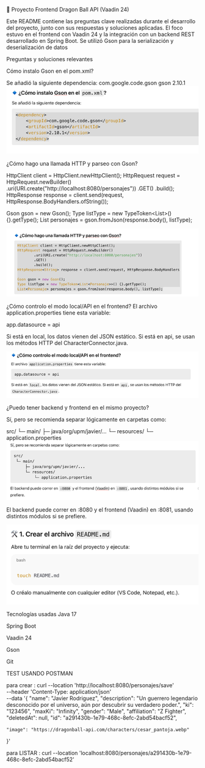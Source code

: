 🐉 Proyecto Frontend Dragon Ball API (Vaadin 24)

Este README contiene las preguntas clave realizadas durante el desarrollo del proyecto, junto con sus respuestas y soluciones aplicadas. El foco estuvo en el frontend con Vaadin 24 y la integración con un backend REST desarrollado en Spring Boot. Se utilizó Gson para la serialización y deserialización de datos


Preguntas y soluciones relevantes

Cómo instalo Gson en el pom.xml?

Se añadió la siguiente dependencia:
<dependency>
<groupId>com.google.code.gson</groupId>
<artifactId>gson</artifactId>
<version>2.10.1</version>
</dependency>
![img_3.png](img_3.png)


¿Cómo hago una llamada HTTP y parseo con Gson?

HttpClient client = HttpClient.newHttpClient();
HttpRequest request = HttpRequest.newBuilder()
.uri(URI.create("http://localhost:8080/personajes"))
.GET()
.build();
HttpResponse<String> response = client.send(request, HttpResponse.BodyHandlers.ofString());

Gson gson = new Gson();
Type listType = new TypeToken<List<Personaje>>() {}.getType();
List<Personaje> personajes = gson.fromJson(response.body(), listType);

![img_2.png](img_2.png)

¿Cómo controlo el modo local/API en el frontend?
El archivo application.properties tiene esta variable:

app.datasource = api

Si está en local, los datos vienen del JSON estático. Si está en api, se usan los métodos HTTP del CharacterConnector.java.

![img_1.png](img_1.png)

¿Puedo tener backend y frontend en el mismo proyecto?

Sí, pero se recomienda separar lógicamente en carpetas como:

src/
└─ main/
├─ java/org/upm/javier/...
└─ resources/
└─ application.properties
![img.png](img.png)

El backend puede correr en :8080 y el frontend (Vaadin) en :8081, usando distintos módulos si se prefiere.


![img_4.png](img_4.png)


Tecnologías usadas
Java 17

Spring Boot

Vaadin 24

Gson

Git


TEST USANDO POSTMAN

para crear :
curl --location 'http://localhost:8080/personajes/save' \
--header 'Content-Type: application/json' \
--data '{
"name": "Javier Rodriguez",
"description": "Un guerrero legendario desconocido por el universo, aún por descubrir su verdadero poder.",
"ki": "123456",
"maxKi": "Infinity",
"gender": "Male",
"affiliation": "Z Fighter",
"deletedAt": null,
"id": "a291430b-1e79-468c-8efc-2abd54bacf52",

    "image": "https://dragonball-api.com/characters/cesar_pantoja.webp"
}'

para LISTAR :
curl --location 'localhost:8080/personajes/a291430b-1e79-468c-8efc-2abd54bacf52'